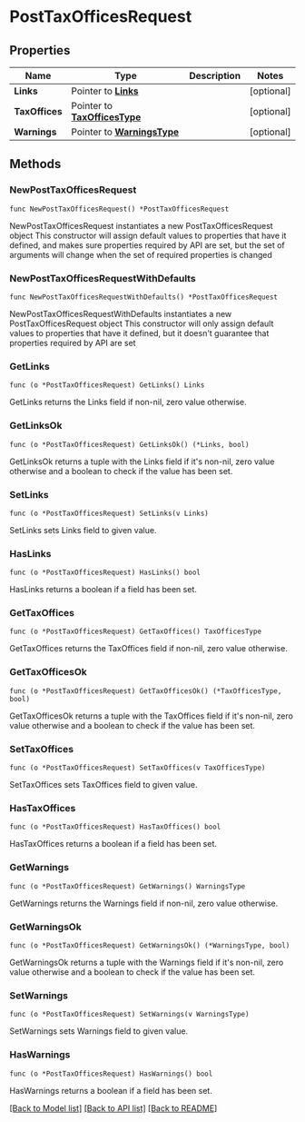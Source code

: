 # PostTaxOfficesRequest

## Properties

Name | Type | Description | Notes
------------ | ------------- | ------------- | -------------
**Links** | Pointer to [**Links**](Links.md) |  | [optional] 
**TaxOffices** | Pointer to [**TaxOfficesType**](TaxOfficesType.md) |  | [optional] 
**Warnings** | Pointer to [**WarningsType**](WarningsType.md) |  | [optional] 

## Methods

### NewPostTaxOfficesRequest

`func NewPostTaxOfficesRequest() *PostTaxOfficesRequest`

NewPostTaxOfficesRequest instantiates a new PostTaxOfficesRequest object
This constructor will assign default values to properties that have it defined,
and makes sure properties required by API are set, but the set of arguments
will change when the set of required properties is changed

### NewPostTaxOfficesRequestWithDefaults

`func NewPostTaxOfficesRequestWithDefaults() *PostTaxOfficesRequest`

NewPostTaxOfficesRequestWithDefaults instantiates a new PostTaxOfficesRequest object
This constructor will only assign default values to properties that have it defined,
but it doesn't guarantee that properties required by API are set

### GetLinks

`func (o *PostTaxOfficesRequest) GetLinks() Links`

GetLinks returns the Links field if non-nil, zero value otherwise.

### GetLinksOk

`func (o *PostTaxOfficesRequest) GetLinksOk() (*Links, bool)`

GetLinksOk returns a tuple with the Links field if it's non-nil, zero value otherwise
and a boolean to check if the value has been set.

### SetLinks

`func (o *PostTaxOfficesRequest) SetLinks(v Links)`

SetLinks sets Links field to given value.

### HasLinks

`func (o *PostTaxOfficesRequest) HasLinks() bool`

HasLinks returns a boolean if a field has been set.

### GetTaxOffices

`func (o *PostTaxOfficesRequest) GetTaxOffices() TaxOfficesType`

GetTaxOffices returns the TaxOffices field if non-nil, zero value otherwise.

### GetTaxOfficesOk

`func (o *PostTaxOfficesRequest) GetTaxOfficesOk() (*TaxOfficesType, bool)`

GetTaxOfficesOk returns a tuple with the TaxOffices field if it's non-nil, zero value otherwise
and a boolean to check if the value has been set.

### SetTaxOffices

`func (o *PostTaxOfficesRequest) SetTaxOffices(v TaxOfficesType)`

SetTaxOffices sets TaxOffices field to given value.

### HasTaxOffices

`func (o *PostTaxOfficesRequest) HasTaxOffices() bool`

HasTaxOffices returns a boolean if a field has been set.

### GetWarnings

`func (o *PostTaxOfficesRequest) GetWarnings() WarningsType`

GetWarnings returns the Warnings field if non-nil, zero value otherwise.

### GetWarningsOk

`func (o *PostTaxOfficesRequest) GetWarningsOk() (*WarningsType, bool)`

GetWarningsOk returns a tuple with the Warnings field if it's non-nil, zero value otherwise
and a boolean to check if the value has been set.

### SetWarnings

`func (o *PostTaxOfficesRequest) SetWarnings(v WarningsType)`

SetWarnings sets Warnings field to given value.

### HasWarnings

`func (o *PostTaxOfficesRequest) HasWarnings() bool`

HasWarnings returns a boolean if a field has been set.


[[Back to Model list]](../README.md#documentation-for-models) [[Back to API list]](../README.md#documentation-for-api-endpoints) [[Back to README]](../README.md)


